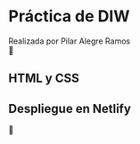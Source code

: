 # Práctica de DIW  

Realizada por Pilar Alegre Ramos  
🥇

## HTML y CSS

## Despliegue en Netlify

👀

